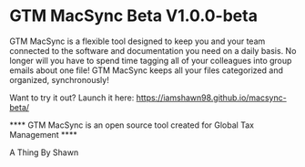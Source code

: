<h1>GTM MacSync Beta <strong>V1.0.0-beta</strong>
</h1>
GTM MacSync is a flexible tool designed to keep you and your team connected to the software and documentation you need on a daily basis. No longer will you have to spend time tagging all of your colleagues into group emails about one file! GTM MacSync keeps all your files categorized and organized, synchronously!

Want to try it out? Launch it here: https://iamshawn98.github.io/macsync-beta/

**** GTM MacSync is an open source tool created for Global Tax Management ****

A Thing By Shawn
